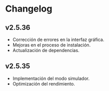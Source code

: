 # Changelog

## v2.5.36

- Corrección de errores en la interfaz gráfica.
- Mejoras en el proceso de instalación.
- Actualización de dependencias.

## v2.5.35

- Implementación del modo simulador.
- Optimización del rendimiento.
